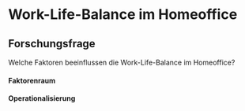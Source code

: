 # Work-Life-Balance im Homeoffice

## Forschungsfrage
Welche Faktoren beeinflussen die Work-Life-Balance im Homeoffice?

#### Faktorenraum

#### Operationalisierung

